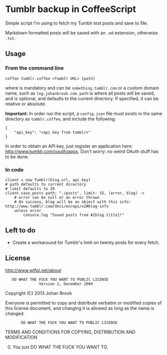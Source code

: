 # Tumblr backup in CoffeeScript

Simple script I'm using to fetch my Tumblr *text posts* and save to file.

Markdown formatted posts will be saved with an `.md` extension, otherwise `.txt`.

## Usage

### From the command line

	coffee tumblr.coffee <Tumblr URL> [path]

where <Tumblr URL> is mandatory and can be `something.tumblr.com` or a custom domain name, such as `log.johanbrook.com`. `path` is where all posts will be saved, and is optional, and defaults to the current directory. If specified, it can be relative or absolute.

**Important:** In order run the script, a `config.json` file must exists in the same directory as `tumblr.coffee`, and include the following:

	{
		"api_key": "<api key from tumblr>"
	}

In order to obtain an API key, just register an application here: http://www.tumblr.com/oauth/apps. Don't worry: no weird OAuth stuff has to be done.

### In code

	client = new Tumblr(blog_url, api_key)
	# path defaults to current directory
	# limit defaults to 20
	client.save_posts path: "./posts", limit: 15, (error, blog) ->
		# error can be null or an error thrown
		# On success, blog will be an object with this info: http://www.tumblr.com/docs/en/api/v2#blog-info
		unless error
			console.log "Saved posts from #{blog.title}!"

## Left to do

- Create a workaround for Tumblr's limit on twenty posts for every fetch.

## License

http://www.wtfpl.net/about

       DO WHAT THE FUCK YOU WANT TO PUBLIC LICENSE 
                   Version 2, December 2004 

Copyright (C) 2013 Johan Brook 

Everyone is permitted to copy and distribute verbatim or modified 
copies of this license document, and changing it is allowed as long 
as the name is changed. 

           DO WHAT THE FUCK YOU WANT TO PUBLIC LICENSE 
  TERMS AND CONDITIONS FOR COPYING, DISTRIBUTION AND MODIFICATION 

 0. You just DO WHAT THE FUCK YOU WANT TO.
